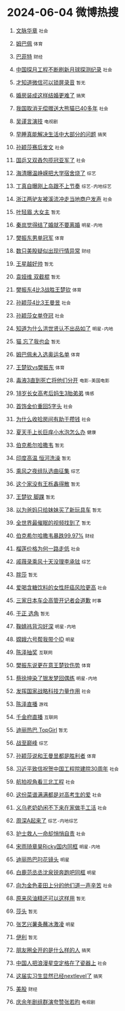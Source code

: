 # 2024-06-04 微博热搜 
1. [文脉华章](https://m.weibo.cn/search?containerid=100103type%3D1%26t%3D10%26q%3D%23%E6%96%87%E8%84%89%E5%8D%8E%E7%AB%A0%23&stream_entry_id=51&isnewpage=1&extparam=seat%3D1%26dgr%3D0%26filter_type%3Drealtimehot%26stream_entry_id%3D51%26c_type%3D51%26pos%3D0%26q%3D%2523%25E6%2596%2587%25E8%2584%2589%25E5%258D%258E%25E7%25AB%25A0%2523%26cate%3D10103%26display_time%3D1717446108%26pre_seqid%3D1717446108517911218131) `社会` 

2. [姆巴佩](https://m.weibo.cn/search?containerid=100103type%3D1%26t%3D10%26q%3D%E5%A7%86%E5%B7%B4%E4%BD%A9&stream_entry_id=31&isnewpage=1&extparam=seat%3D1%26filter_type%3Drealtimehot%26c_type%3D31%26lcate%3D5001%26cate%3D5001%26realpos%3D1%26q%3D%25E5%25A7%2586%25E5%25B7%25B4%25E4%25BD%25A9%26dgr%3D0%26pos%3D0%26stream_entry_id%3D31%26flag%3D1%26band_rank%3D1%26display_time%3D1717446108%26pre_seqid%3D1717446108517911218131) `体育` 

3. [巴菲特](https://m.weibo.cn/search?containerid=100103type%3D1%26t%3D10%26q%3D%E5%B7%B4%E8%8F%B2%E7%89%B9&stream_entry_id=31&isnewpage=1&extparam=seat%3D1%26filter_type%3Drealtimehot%26c_type%3D31%26lcate%3D5001%26cate%3D5001%26realpos%3D2%26q%3D%25E5%25B7%25B4%25E8%258F%25B2%25E7%2589%25B9%26dgr%3D0%26pos%3D1%26stream_entry_id%3D31%26flag%3D2%26band_rank%3D2%26display_time%3D1717446108%26pre_seqid%3D1717446108517911218131) `财经` 

4. [中国探月工程不断刷新月球探测纪录](https://m.weibo.cn/search?containerid=100103type%3D1%26t%3D10%26q%3D%23%E4%B8%AD%E5%9B%BD%E6%8E%A2%E6%9C%88%E5%B7%A5%E7%A8%8B%E4%B8%8D%E6%96%AD%E5%88%B7%E6%96%B0%E6%9C%88%E7%90%83%E6%8E%A2%E6%B5%8B%E7%BA%AA%E5%BD%95%23&stream_entry_id=31&isnewpage=1&extparam=seat%3D1%26filter_type%3Drealtimehot%26c_type%3D31%26lcate%3D5001%26cate%3D5001%26realpos%3D3%26q%3D%2523%25E4%25B8%25AD%25E5%259B%25BD%25E6%258E%25A2%25E6%259C%2588%25E5%25B7%25A5%25E7%25A8%258B%25E4%25B8%258D%25E6%2596%25AD%25E5%2588%25B7%25E6%2596%25B0%25E6%259C%2588%25E7%2590%2583%25E6%258E%25A2%25E6%25B5%258B%25E7%25BA%25AA%25E5%25BD%2595%2523%26dgr%3D0%26pos%3D2%26stream_entry_id%3D31%26flag%3D0%26band_rank%3D3%26display_time%3D1717446108%26pre_seqid%3D1717446108517911218131) `社会` 

5. [才知道微信可以锁屏录音](https://m.weibo.cn/search?containerid=100103type%3D1%26t%3D10%26q%3D%E6%89%8D%E7%9F%A5%E9%81%93%E5%BE%AE%E4%BF%A1%E5%8F%AF%E4%BB%A5%E9%94%81%E5%B1%8F%E5%BD%95%E9%9F%B3&stream_entry_id=31&isnewpage=1&extparam=seat%3D1%26filter_type%3Drealtimehot%26c_type%3D31%26lcate%3D5001%26cate%3D5001%26realpos%3D4%26q%3D%25E6%2589%258D%25E7%259F%25A5%25E9%2581%2593%25E5%25BE%25AE%25E4%25BF%25A1%25E5%258F%25AF%25E4%25BB%25A5%25E9%2594%2581%25E5%25B1%258F%25E5%25BD%2595%25E9%259F%25B3%26dgr%3D0%26pos%3D3%26stream_entry_id%3D31%26flag%3D2%26band_rank%3D4%26display_time%3D1717446108%26pre_seqid%3D1717446108517911218131) `暂无` 

6. [婚房装成这样结婚更难了](https://m.weibo.cn/search?containerid=100103type%3D1%26t%3D10%26q%3D%23%E5%A9%9A%E6%88%BF%E8%A3%85%E6%88%90%E8%BF%99%E6%A0%B7%E7%BB%93%E5%A9%9A%E6%9B%B4%E9%9A%BE%E4%BA%86%23&stream_entry_id=31&isnewpage=1&extparam=seat%3D1%26filter_type%3Drealtimehot%26c_type%3D31%26lcate%3D5001%26cate%3D5001%26realpos%3D5%26q%3D%2523%25E5%25A9%259A%25E6%2588%25BF%25E8%25A3%2585%25E6%2588%2590%25E8%25BF%2599%25E6%25A0%25B7%25E7%25BB%2593%25E5%25A9%259A%25E6%259B%25B4%25E9%259A%25BE%25E4%25BA%2586%2523%26dgr%3D0%26pos%3D4%26stream_entry_id%3D31%26flag%3D2%26band_rank%3D5%26display_time%3D1717446108%26pre_seqid%3D1717446108517911218131) `搞笑` 

7. [我国取消无偿赠送大熊猫已40多年](https://m.weibo.cn/search?containerid=100103type%3D1%26t%3D10%26q%3D%23%E6%88%91%E5%9B%BD%E5%8F%96%E6%B6%88%E6%97%A0%E5%81%BF%E8%B5%A0%E9%80%81%E5%A4%A7%E7%86%8A%E7%8C%AB%E5%B7%B240%E5%A4%9A%E5%B9%B4%23&stream_entry_id=31&isnewpage=1&extparam=seat%3D1%26filter_type%3Drealtimehot%26c_type%3D31%26lcate%3D5001%26cate%3D5001%26realpos%3D6%26q%3D%2523%25E6%2588%2591%25E5%259B%25BD%25E5%258F%2596%25E6%25B6%2588%25E6%2597%25A0%25E5%2581%25BF%25E8%25B5%25A0%25E9%2580%2581%25E5%25A4%25A7%25E7%2586%258A%25E7%258C%25AB%25E5%25B7%25B240%25E5%25A4%259A%25E5%25B9%25B4%2523%26dgr%3D0%26pos%3D5%26stream_entry_id%3D31%26flag%3D2%26band_rank%3D6%26display_time%3D1717446108%26pre_seqid%3D1717446108517911218131) `社会` 

8. [吴谨言演技](https://m.weibo.cn/search?containerid=100103type%3D1%26t%3D10%26q%3D%E5%90%B4%E8%B0%A8%E8%A8%80%E6%BC%94%E6%8A%80&stream_entry_id=31&isnewpage=1&extparam=seat%3D1%26filter_type%3Drealtimehot%26c_type%3D31%26lcate%3D5001%26cate%3D5001%26realpos%3D7%26q%3D%25E5%2590%25B4%25E8%25B0%25A8%25E8%25A8%2580%25E6%25BC%2594%25E6%258A%2580%26dgr%3D0%26pos%3D6%26stream_entry_id%3D31%26flag%3D0%26band_rank%3D7%26display_time%3D1717446108%26pre_seqid%3D1717446108517911218131) `电视剧` 

9. [早睡真能解决生活中大部分的问题](https://m.weibo.cn/search?containerid=100103type%3D1%26t%3D10%26q%3D%23%E6%97%A9%E7%9D%A1%E7%9C%9F%E8%83%BD%E8%A7%A3%E5%86%B3%E7%94%9F%E6%B4%BB%E4%B8%AD%E5%A4%A7%E9%83%A8%E5%88%86%E7%9A%84%E9%97%AE%E9%A2%98%23&stream_entry_id=31&isnewpage=1&extparam=seat%3D1%26filter_type%3Drealtimehot%26c_type%3D31%26lcate%3D5001%26cate%3D5001%26realpos%3D8%26q%3D%2523%25E6%2597%25A9%25E7%259D%25A1%25E7%259C%259F%25E8%2583%25BD%25E8%25A7%25A3%25E5%2586%25B3%25E7%2594%259F%25E6%25B4%25BB%25E4%25B8%25AD%25E5%25A4%25A7%25E9%2583%25A8%25E5%2588%2586%25E7%259A%2584%25E9%2597%25AE%25E9%25A2%2598%2523%26dgr%3D0%26pos%3D7%26stream_entry_id%3D31%26flag%3D2%26band_rank%3D8%26display_time%3D1717446108%26pre_seqid%3D1717446108517911218131) `搞笑` 

10. [孙颖莎赛后发文](https://m.weibo.cn/search?containerid=100103type%3D1%26t%3D10%26q%3D%23%E5%AD%99%E9%A2%96%E8%8E%8E%E8%B5%9B%E5%90%8E%E5%8F%91%E6%96%87%23&stream_entry_id=31&isnewpage=1&extparam=seat%3D1%26filter_type%3Drealtimehot%26c_type%3D31%26lcate%3D5001%26cate%3D5001%26realpos%3D9%26q%3D%2523%25E5%25AD%2599%25E9%25A2%2596%25E8%258E%258E%25E8%25B5%259B%25E5%2590%258E%25E5%258F%2591%25E6%2596%2587%2523%26dgr%3D0%26pos%3D8%26stream_entry_id%3D31%26flag%3D0%26band_rank%3D9%26display_time%3D1717446108%26pre_seqid%3D1717446108517911218131) `社会` 

11. [国乒又双叒包揽冠亚军了](https://m.weibo.cn/search?containerid=100103type%3D1%26t%3D10%26q%3D%23%E5%9B%BD%E4%B9%92%E5%8F%88%E5%8F%8C%E5%8F%92%E5%8C%85%E6%8F%BD%E5%86%A0%E4%BA%9A%E5%86%9B%E4%BA%86%23&stream_entry_id=31&isnewpage=1&extparam=seat%3D1%26filter_type%3Drealtimehot%26c_type%3D31%26lcate%3D5001%26cate%3D5001%26realpos%3D10%26q%3D%2523%25E5%259B%25BD%25E4%25B9%2592%25E5%258F%2588%25E5%258F%258C%25E5%258F%2592%25E5%258C%2585%25E6%258F%25BD%25E5%2586%25A0%25E4%25BA%259A%25E5%2586%259B%25E4%25BA%2586%2523%26dgr%3D0%26pos%3D9%26stream_entry_id%3D31%26flag%3D32768%26band_rank%3D10%26display_time%3D1717446108%26pre_seqid%3D1717446108517911218131) `社会` 

12. [海清曝温峥嵘把大学宿舍烧了](https://m.weibo.cn/search?containerid=100103type%3D1%26t%3D10%26q%3D%23%E6%B5%B7%E6%B8%85%E6%9B%9D%E6%B8%A9%E5%B3%A5%E5%B5%98%E6%8A%8A%E5%A4%A7%E5%AD%A6%E5%AE%BF%E8%88%8D%E7%83%A7%E4%BA%86%23&stream_entry_id=31&isnewpage=1&extparam=seat%3D1%26filter_type%3Drealtimehot%26c_type%3D31%26lcate%3D5001%26cate%3D5001%26realpos%3D11%26q%3D%2523%25E6%25B5%25B7%25E6%25B8%2585%25E6%259B%259D%25E6%25B8%25A9%25E5%25B3%25A5%25E5%25B5%2598%25E6%258A%258A%25E5%25A4%25A7%25E5%25AD%25A6%25E5%25AE%25BF%25E8%2588%258D%25E7%2583%25A7%25E4%25BA%2586%2523%26dgr%3D0%26pos%3D10%26stream_entry_id%3D31%26flag%3D2%26band_rank%3D11%26display_time%3D1717446108%26pre_seqid%3D1717446108517911218131) `综艺` 

13. [丁真自曝刚上岛跟不上节奏](https://m.weibo.cn/search?containerid=100103type%3D1%26t%3D10%26q%3D%23%E4%B8%81%E7%9C%9F%E8%87%AA%E6%9B%9D%E5%88%9A%E4%B8%8A%E5%B2%9B%E8%B7%9F%E4%B8%8D%E4%B8%8A%E8%8A%82%E5%A5%8F%23&stream_entry_id=31&isnewpage=1&extparam=seat%3D1%26filter_type%3Drealtimehot%26c_type%3D31%26lcate%3D5001%26cate%3D5001%26realpos%3D12%26q%3D%2523%25E4%25B8%2581%25E7%259C%259F%25E8%2587%25AA%25E6%259B%259D%25E5%2588%259A%25E4%25B8%258A%25E5%25B2%259B%25E8%25B7%259F%25E4%25B8%258D%25E4%25B8%258A%25E8%258A%2582%25E5%25A5%258F%2523%26dgr%3D0%26pos%3D11%26stream_entry_id%3D31%26flag%3D2%26band_rank%3D12%26display_time%3D1717446108%26pre_seqid%3D1717446108517911218131) `综艺-内地综艺` 

14. [浙江两驴友被溪流冲走当地商户发声](https://m.weibo.cn/search?containerid=100103type%3D1%26t%3D10%26q%3D%23%E6%B5%99%E6%B1%9F%E4%B8%A4%E9%A9%B4%E5%8F%8B%E8%A2%AB%E6%BA%AA%E6%B5%81%E5%86%B2%E8%B5%B0%E5%BD%93%E5%9C%B0%E5%95%86%E6%88%B7%E5%8F%91%E5%A3%B0%23&stream_entry_id=31&isnewpage=1&extparam=seat%3D1%26filter_type%3Drealtimehot%26c_type%3D31%26lcate%3D5001%26cate%3D5001%26realpos%3D13%26q%3D%2523%25E6%25B5%2599%25E6%25B1%259F%25E4%25B8%25A4%25E9%25A9%25B4%25E5%258F%258B%25E8%25A2%25AB%25E6%25BA%25AA%25E6%25B5%2581%25E5%2586%25B2%25E8%25B5%25B0%25E5%25BD%2593%25E5%259C%25B0%25E5%2595%2586%25E6%2588%25B7%25E5%258F%2591%25E5%25A3%25B0%2523%26dgr%3D0%26pos%3D12%26stream_entry_id%3D31%26flag%3D0%26band_rank%3D13%26display_time%3D1717446108%26pre_seqid%3D1717446108517911218131) `社会` 

15. [叶轻眉 大女主](https://m.weibo.cn/search?containerid=100103type%3D1%26t%3D10%26q%3D%E5%8F%B6%E8%BD%BB%E7%9C%89+%E5%A4%A7%E5%A5%B3%E4%B8%BB&stream_entry_id=31&isnewpage=1&extparam=seat%3D1%26filter_type%3Drealtimehot%26c_type%3D31%26lcate%3D5001%26cate%3D5001%26realpos%3D14%26q%3D%25E5%258F%25B6%25E8%25BD%25BB%25E7%259C%2589%2520%25E5%25A4%25A7%25E5%25A5%25B3%25E4%25B8%25BB%26dgr%3D0%26pos%3D13%26stream_entry_id%3D31%26flag%3D2%26band_rank%3D14%26display_time%3D1717446108%26pre_seqid%3D1717446108517911218131) `暂无` 

16. [秦岚觉得结了婚就不要离婚](https://m.weibo.cn/search?containerid=100103type%3D1%26t%3D10%26q%3D%23%E7%A7%A6%E5%B2%9A%E8%A7%89%E5%BE%97%E7%BB%93%E4%BA%86%E5%A9%9A%E5%B0%B1%E4%B8%8D%E8%A6%81%E7%A6%BB%E5%A9%9A%23&stream_entry_id=31&isnewpage=1&extparam=seat%3D1%26filter_type%3Drealtimehot%26c_type%3D31%26lcate%3D5001%26cate%3D5001%26realpos%3D15%26q%3D%2523%25E7%25A7%25A6%25E5%25B2%259A%25E8%25A7%2589%25E5%25BE%2597%25E7%25BB%2593%25E4%25BA%2586%25E5%25A9%259A%25E5%25B0%25B1%25E4%25B8%258D%25E8%25A6%2581%25E7%25A6%25BB%25E5%25A9%259A%2523%26dgr%3D0%26pos%3D14%26stream_entry_id%3D31%26flag%3D2%26band_rank%3D15%26display_time%3D1717446108%26pre_seqid%3D1717446108517911218131) `明星-内地` 

17. [樊振东男单冠军](https://m.weibo.cn/search?containerid=100103type%3D1%26t%3D10%26q%3D%23%E6%A8%8A%E6%8C%AF%E4%B8%9C%E7%94%B7%E5%8D%95%E5%86%A0%E5%86%9B%23&stream_entry_id=31&isnewpage=1&extparam=seat%3D1%26filter_type%3Drealtimehot%26c_type%3D31%26lcate%3D5001%26cate%3D5001%26realpos%3D16%26q%3D%2523%25E6%25A8%258A%25E6%258C%25AF%25E4%25B8%259C%25E7%2594%25B7%25E5%258D%2595%25E5%2586%25A0%25E5%2586%259B%2523%26dgr%3D0%26pos%3D15%26stream_entry_id%3D31%26flag%3D0%26band_rank%3D16%26display_time%3D1717446108%26pre_seqid%3D1717446108517911218131) `体育` 

18. [数只美股疑似出现行情异常](https://m.weibo.cn/search?containerid=100103type%3D1%26t%3D10%26q%3D%23%E6%95%B0%E5%8F%AA%E7%BE%8E%E8%82%A1%E7%96%91%E4%BC%BC%E5%87%BA%E7%8E%B0%E8%A1%8C%E6%83%85%E5%BC%82%E5%B8%B8%23&stream_entry_id=31&isnewpage=1&extparam=seat%3D1%26filter_type%3Drealtimehot%26c_type%3D31%26lcate%3D5001%26cate%3D5001%26realpos%3D17%26q%3D%2523%25E6%2595%25B0%25E5%258F%25AA%25E7%25BE%258E%25E8%2582%25A1%25E7%2596%2591%25E4%25BC%25BC%25E5%2587%25BA%25E7%258E%25B0%25E8%25A1%258C%25E6%2583%2585%25E5%25BC%2582%25E5%25B8%25B8%2523%26dgr%3D0%26pos%3D16%26stream_entry_id%3D31%26flag%3D0%26band_rank%3D17%26display_time%3D1717446108%26pre_seqid%3D1717446108517911218131) `财经` 

19. [王星越好帅](https://m.weibo.cn/search?containerid=100103type%3D1%26t%3D10%26q%3D%E7%8E%8B%E6%98%9F%E8%B6%8A%E5%A5%BD%E5%B8%85&stream_entry_id=31&isnewpage=1&extparam=seat%3D1%26filter_type%3Drealtimehot%26c_type%3D31%26lcate%3D5001%26cate%3D5001%26realpos%3D18%26q%3D%25E7%258E%258B%25E6%2598%259F%25E8%25B6%258A%25E5%25A5%25BD%25E5%25B8%2585%26dgr%3D0%26pos%3D17%26stream_entry_id%3D31%26flag%3D0%26band_rank%3D18%26display_time%3D1717446108%26pre_seqid%3D1717446108517911218131) `暂无` 

20. [袁娅维 双截棍](https://m.weibo.cn/search?containerid=100103type%3D1%26t%3D10%26q%3D%E8%A2%81%E5%A8%85%E7%BB%B4+%E5%8F%8C%E6%88%AA%E6%A3%8D&stream_entry_id=31&isnewpage=1&extparam=seat%3D1%26filter_type%3Drealtimehot%26c_type%3D31%26lcate%3D5001%26cate%3D5001%26realpos%3D19%26q%3D%25E8%25A2%2581%25E5%25A8%2585%25E7%25BB%25B4%2520%25E5%258F%258C%25E6%2588%25AA%25E6%25A3%258D%26dgr%3D0%26pos%3D18%26stream_entry_id%3D31%26flag%3D0%26band_rank%3D19%26display_time%3D1717446108%26pre_seqid%3D1717446108517911218131) `暂无` 

21. [樊振东4比3战胜王楚钦](https://m.weibo.cn/search?containerid=100103type%3D1%26t%3D10%26q%3D%23%E6%A8%8A%E6%8C%AF%E4%B8%9C4%E6%AF%943%E6%88%98%E8%83%9C%E7%8E%8B%E6%A5%9A%E9%92%A6%23&stream_entry_id=31&isnewpage=1&extparam=seat%3D1%26filter_type%3Drealtimehot%26c_type%3D31%26lcate%3D5001%26cate%3D5001%26realpos%3D20%26q%3D%2523%25E6%25A8%258A%25E6%258C%25AF%25E4%25B8%259C4%25E6%25AF%25943%25E6%2588%2598%25E8%2583%259C%25E7%258E%258B%25E6%25A5%259A%25E9%2592%25A6%2523%26dgr%3D0%26pos%3D19%26stream_entry_id%3D31%26flag%3D0%26band_rank%3D20%26display_time%3D1717446108%26pre_seqid%3D1717446108517911218131) `体育` 

22. [孙颖莎4比3王曼昱](https://m.weibo.cn/search?containerid=100103type%3D1%26t%3D10%26q%3D%23%E5%AD%99%E9%A2%96%E8%8E%8E4%E6%AF%943%E7%8E%8B%E6%9B%BC%E6%98%B1%23&stream_entry_id=31&isnewpage=1&extparam=seat%3D1%26filter_type%3Drealtimehot%26c_type%3D31%26lcate%3D5001%26cate%3D5001%26realpos%3D21%26q%3D%2523%25E5%25AD%2599%25E9%25A2%2596%25E8%258E%258E4%25E6%25AF%25943%25E7%258E%258B%25E6%259B%25BC%25E6%2598%25B1%2523%26dgr%3D0%26pos%3D20%26stream_entry_id%3D31%26flag%3D0%26band_rank%3D21%26display_time%3D1717446108%26pre_seqid%3D1717446108517911218131) `社会` 

23. [孙颖莎女单夺冠](https://m.weibo.cn/search?containerid=100103type%3D1%26t%3D10%26q%3D%23%E5%AD%99%E9%A2%96%E8%8E%8E%E5%A5%B3%E5%8D%95%E5%A4%BA%E5%86%A0%23&stream_entry_id=31&isnewpage=1&extparam=seat%3D1%26filter_type%3Drealtimehot%26c_type%3D31%26lcate%3D5001%26cate%3D5001%26realpos%3D22%26q%3D%2523%25E5%25AD%2599%25E9%25A2%2596%25E8%258E%258E%25E5%25A5%25B3%25E5%258D%2595%25E5%25A4%25BA%25E5%2586%25A0%2523%26dgr%3D0%26pos%3D21%26stream_entry_id%3D31%26flag%3D0%26band_rank%3D22%26display_time%3D1717446108%26pre_seqid%3D1717446108517911218131) `社会` 

24. [知道为什么洪世贤认不出品如了](https://m.weibo.cn/search?containerid=100103type%3D1%26t%3D10%26q%3D%23%E7%9F%A5%E9%81%93%E4%B8%BA%E4%BB%80%E4%B9%88%E6%B4%AA%E4%B8%96%E8%B4%A4%E8%AE%A4%E4%B8%8D%E5%87%BA%E5%93%81%E5%A6%82%E4%BA%86%23&stream_entry_id=31&isnewpage=1&extparam=seat%3D1%26filter_type%3Drealtimehot%26c_type%3D31%26lcate%3D5001%26cate%3D5001%26realpos%3D23%26q%3D%2523%25E7%259F%25A5%25E9%2581%2593%25E4%25B8%25BA%25E4%25BB%2580%25E4%25B9%2588%25E6%25B4%25AA%25E4%25B8%2596%25E8%25B4%25A4%25E8%25AE%25A4%25E4%25B8%258D%25E5%2587%25BA%25E5%2593%2581%25E5%25A6%2582%25E4%25BA%2586%2523%26dgr%3D0%26pos%3D22%26stream_entry_id%3D31%26flag%3D0%26band_rank%3D23%26display_time%3D1717446108%26pre_seqid%3D1717446108517911218131) `明星-内地` 

25. [猫 忘了我也会](https://m.weibo.cn/search?containerid=100103type%3D1%26t%3D10%26q%3D%E7%8C%AB+%E5%BF%98%E4%BA%86%E6%88%91%E4%B9%9F%E4%BC%9A&stream_entry_id=31&isnewpage=1&extparam=seat%3D1%26filter_type%3Drealtimehot%26c_type%3D31%26lcate%3D5001%26cate%3D5001%26realpos%3D24%26q%3D%25E7%258C%25AB%2520%25E5%25BF%2598%25E4%25BA%2586%25E6%2588%2591%25E4%25B9%259F%25E4%25BC%259A%26dgr%3D0%26pos%3D23%26stream_entry_id%3D31%26flag%3D0%26band_rank%3D24%26display_time%3D1717446108%26pre_seqid%3D1717446108517911218131) `暂无` 

26. [姆巴佩未入选奥运名单](https://m.weibo.cn/search?containerid=100103type%3D1%26t%3D10%26q%3D%23%E5%A7%86%E5%B7%B4%E4%BD%A9%E6%9C%AA%E5%85%A5%E9%80%89%E5%A5%A5%E8%BF%90%E5%90%8D%E5%8D%95%23&stream_entry_id=31&isnewpage=1&extparam=seat%3D1%26filter_type%3Drealtimehot%26c_type%3D31%26lcate%3D5001%26cate%3D5001%26realpos%3D25%26q%3D%2523%25E5%25A7%2586%25E5%25B7%25B4%25E4%25BD%25A9%25E6%259C%25AA%25E5%2585%25A5%25E9%2580%2589%25E5%25A5%25A5%25E8%25BF%2590%25E5%2590%258D%25E5%258D%2595%2523%26dgr%3D0%26pos%3D24%26stream_entry_id%3D31%26flag%3D0%26band_rank%3D25%26display_time%3D1717446108%26pre_seqid%3D1717446108517911218131) `体育` 

27. [王楚钦vs樊振东](https://m.weibo.cn/search?containerid=100103type%3D1%26t%3D10%26q%3D%23%E7%8E%8B%E6%A5%9A%E9%92%A6vs%E6%A8%8A%E6%8C%AF%E4%B8%9C%23&stream_entry_id=31&isnewpage=1&extparam=seat%3D1%26filter_type%3Drealtimehot%26c_type%3D31%26lcate%3D5001%26cate%3D5001%26realpos%3D26%26q%3D%2523%25E7%258E%258B%25E6%25A5%259A%25E9%2592%25A6vs%25E6%25A8%258A%25E6%258C%25AF%25E4%25B8%259C%2523%26dgr%3D0%26pos%3D25%26stream_entry_id%3D31%26flag%3D0%26band_rank%3D26%26display_time%3D1717446108%26pre_seqid%3D1717446108517911218131) `体育` 

28. [毒液3直到死亡将他们分开](https://m.weibo.cn/search?containerid=100103type%3D1%26t%3D10%26q%3D%23%E6%AF%92%E6%B6%B23%E7%9B%B4%E5%88%B0%E6%AD%BB%E4%BA%A1%E5%B0%86%E4%BB%96%E4%BB%AC%E5%88%86%E5%BC%80%23&stream_entry_id=31&isnewpage=1&extparam=seat%3D1%26filter_type%3Drealtimehot%26c_type%3D31%26lcate%3D5001%26cate%3D5001%26realpos%3D27%26q%3D%2523%25E6%25AF%2592%25E6%25B6%25B23%25E7%259B%25B4%25E5%2588%25B0%25E6%25AD%25BB%25E4%25BA%25A1%25E5%25B0%2586%25E4%25BB%2596%25E4%25BB%25AC%25E5%2588%2586%25E5%25BC%2580%2523%26dgr%3D0%26pos%3D26%26stream_entry_id%3D31%26flag%3D0%26band_rank%3D27%26display_time%3D1717446108%26pre_seqid%3D1717446108517911218131) `电影-美国电影` 

29. [18岁长女高考后妈生3胎弟弟](https://m.weibo.cn/search?containerid=100103type%3D1%26t%3D10%26q%3D%2318%E5%B2%81%E9%95%BF%E5%A5%B3%E9%AB%98%E8%80%83%E5%90%8E%E5%A6%88%E7%94%9F3%E8%83%8E%E5%BC%9F%E5%BC%9F%23&stream_entry_id=31&isnewpage=1&extparam=seat%3D1%26filter_type%3Drealtimehot%26c_type%3D31%26lcate%3D5001%26cate%3D5001%26realpos%3D28%26q%3D%252318%25E5%25B2%2581%25E9%2595%25BF%25E5%25A5%25B3%25E9%25AB%2598%25E8%2580%2583%25E5%2590%258E%25E5%25A6%2588%25E7%2594%259F3%25E8%2583%258E%25E5%25BC%259F%25E5%25BC%259F%2523%26dgr%3D0%26pos%3D27%26stream_entry_id%3D31%26flag%3D0%26band_rank%3D28%26display_time%3D1717446108%26pre_seqid%3D1717446108517911218131) `情感` 

30. [首饰金价重回5字头](https://m.weibo.cn/search?containerid=100103type%3D1%26t%3D10%26q%3D%23%E9%A6%96%E9%A5%B0%E9%87%91%E4%BB%B7%E9%87%8D%E5%9B%9E5%E5%AD%97%E5%A4%B4%23&stream_entry_id=31&isnewpage=1&extparam=seat%3D1%26filter_type%3Drealtimehot%26c_type%3D31%26lcate%3D5001%26cate%3D5001%26realpos%3D29%26q%3D%2523%25E9%25A6%2596%25E9%25A5%25B0%25E9%2587%2591%25E4%25BB%25B7%25E9%2587%258D%25E5%259B%259E5%25E5%25AD%2597%25E5%25A4%25B4%2523%26dgr%3D0%26pos%3D28%26stream_entry_id%3D31%26flag%3D0%26band_rank%3D29%26display_time%3D1717446108%26pre_seqid%3D1717446108517911218131) `社会` 

31. [为什么收拾房间有助于攒钱](https://m.weibo.cn/search?containerid=100103type%3D1%26t%3D10%26q%3D%23%E4%B8%BA%E4%BB%80%E4%B9%88%E6%94%B6%E6%8B%BE%E6%88%BF%E9%97%B4%E6%9C%89%E5%8A%A9%E4%BA%8E%E6%94%92%E9%92%B1%23&stream_entry_id=31&isnewpage=1&extparam=seat%3D1%26filter_type%3Drealtimehot%26c_type%3D31%26lcate%3D5001%26cate%3D5001%26realpos%3D30%26q%3D%2523%25E4%25B8%25BA%25E4%25BB%2580%25E4%25B9%2588%25E6%2594%25B6%25E6%258B%25BE%25E6%2588%25BF%25E9%2597%25B4%25E6%259C%2589%25E5%258A%25A9%25E4%25BA%258E%25E6%2594%2592%25E9%2592%25B1%2523%26dgr%3D0%26pos%3D29%26stream_entry_id%3D31%26flag%3D0%26band_rank%3D30%26display_time%3D1717446108%26pre_seqid%3D1717446108517911218131) `社会` 

32. [夏天手上长巨痒小水泡怎么办](https://m.weibo.cn/search?containerid=100103type%3D1%26t%3D10%26q%3D%23%E5%A4%8F%E5%A4%A9%E6%89%8B%E4%B8%8A%E9%95%BF%E5%B7%A8%E7%97%92%E5%B0%8F%E6%B0%B4%E6%B3%A1%E6%80%8E%E4%B9%88%E5%8A%9E%23&stream_entry_id=31&isnewpage=1&extparam=seat%3D1%26filter_type%3Drealtimehot%26c_type%3D31%26lcate%3D5001%26cate%3D5001%26realpos%3D31%26q%3D%2523%25E5%25A4%258F%25E5%25A4%25A9%25E6%2589%258B%25E4%25B8%258A%25E9%2595%25BF%25E5%25B7%25A8%25E7%2597%2592%25E5%25B0%258F%25E6%25B0%25B4%25E6%25B3%25A1%25E6%2580%258E%25E4%25B9%2588%25E5%258A%259E%2523%26dgr%3D0%26pos%3D30%26stream_entry_id%3D31%26flag%3D0%26band_rank%3D31%26display_time%3D1717446108%26pre_seqid%3D1717446108517911218131) `健康` 

33. [伯克希尔哈撒韦](https://m.weibo.cn/search?containerid=100103type%3D1%26t%3D10%26q%3D%E4%BC%AF%E5%85%8B%E5%B8%8C%E5%B0%94%E5%93%88%E6%92%92%E9%9F%A6&stream_entry_id=31&isnewpage=1&extparam=seat%3D1%26filter_type%3Drealtimehot%26c_type%3D31%26lcate%3D5001%26cate%3D5001%26realpos%3D32%26q%3D%25E4%25BC%25AF%25E5%2585%258B%25E5%25B8%258C%25E5%25B0%2594%25E5%2593%2588%25E6%2592%2592%25E9%259F%25A6%26dgr%3D0%26pos%3D31%26stream_entry_id%3D31%26flag%3D0%26band_rank%3D32%26display_time%3D1717446108%26pre_seqid%3D1717446108517911218131) `暂无` 

34. [印度高温 恒河洗澡](https://m.weibo.cn/search?containerid=100103type%3D1%26t%3D10%26q%3D%E5%8D%B0%E5%BA%A6%E9%AB%98%E6%B8%A9+%E6%81%92%E6%B2%B3%E6%B4%97%E6%BE%A1&stream_entry_id=31&isnewpage=1&extparam=seat%3D1%26filter_type%3Drealtimehot%26c_type%3D31%26lcate%3D5001%26cate%3D5001%26realpos%3D33%26q%3D%25E5%258D%25B0%25E5%25BA%25A6%25E9%25AB%2598%25E6%25B8%25A9%2520%25E6%2581%2592%25E6%25B2%25B3%25E6%25B4%2597%25E6%25BE%25A1%26dgr%3D0%26pos%3D32%26stream_entry_id%3D31%26flag%3D0%26band_rank%3D33%26display_time%3D1717446108%26pre_seqid%3D1717446108517911218131) `暂无` 

35. [乘风之夜组队选曲征集](https://m.weibo.cn/search?containerid=100103type%3D1%26t%3D10%26q%3D%E4%B9%98%E9%A3%8E%E4%B9%8B%E5%A4%9C%E7%BB%84%E9%98%9F%E9%80%89%E6%9B%B2%E5%BE%81%E9%9B%86&stream_entry_id=31&isnewpage=1&extparam=seat%3D1%26filter_type%3Drealtimehot%26c_type%3D31%26lcate%3D5001%26cate%3D5001%26realpos%3D34%26q%3D%25E4%25B9%2598%25E9%25A3%258E%25E4%25B9%258B%25E5%25A4%259C%25E7%25BB%2584%25E9%2598%259F%25E9%2580%2589%25E6%259B%25B2%25E5%25BE%2581%25E9%259B%2586%26dgr%3D0%26pos%3D33%26stream_entry_id%3D31%26flag%3D0%26band_rank%3D34%26display_time%3D1717446108%26pre_seqid%3D1717446108517911218131) `综艺` 

36. [这个家没有王栎鑫得散](https://m.weibo.cn/search?containerid=100103type%3D1%26t%3D10%26q%3D%E8%BF%99%E4%B8%AA%E5%AE%B6%E6%B2%A1%E6%9C%89%E7%8E%8B%E6%A0%8E%E9%91%AB%E5%BE%97%E6%95%A3&stream_entry_id=31&isnewpage=1&extparam=seat%3D1%26filter_type%3Drealtimehot%26c_type%3D31%26lcate%3D5001%26cate%3D5001%26realpos%3D35%26q%3D%25E8%25BF%2599%25E4%25B8%25AA%25E5%25AE%25B6%25E6%25B2%25A1%25E6%259C%2589%25E7%258E%258B%25E6%25A0%258E%25E9%2591%25AB%25E5%25BE%2597%25E6%2595%25A3%26dgr%3D0%26pos%3D34%26stream_entry_id%3D31%26flag%3D0%26band_rank%3D35%26display_time%3D1717446108%26pre_seqid%3D1717446108517911218131) `暂无` 

37. [王楚钦 脚踝](https://m.weibo.cn/search?containerid=100103type%3D1%26t%3D10%26q%3D%E7%8E%8B%E6%A5%9A%E9%92%A6+%E8%84%9A%E8%B8%9D&stream_entry_id=31&isnewpage=1&extparam=seat%3D1%26filter_type%3Drealtimehot%26c_type%3D31%26lcate%3D5001%26cate%3D5001%26realpos%3D36%26q%3D%25E7%258E%258B%25E6%25A5%259A%25E9%2592%25A6%2520%25E8%2584%259A%25E8%25B8%259D%26dgr%3D0%26pos%3D35%26stream_entry_id%3D31%26flag%3D0%26band_rank%3D36%26display_time%3D1717446108%26pre_seqid%3D1717446108517911218131) `暂无` 

38. [以为爸妈只给妹妹买了新玩具车](https://m.weibo.cn/search?containerid=100103type%3D1%26t%3D10%26q%3D%E4%BB%A5%E4%B8%BA%E7%88%B8%E5%A6%88%E5%8F%AA%E7%BB%99%E5%A6%B9%E5%A6%B9%E4%B9%B0%E4%BA%86%E6%96%B0%E7%8E%A9%E5%85%B7%E8%BD%A6&stream_entry_id=31&isnewpage=1&extparam=seat%3D1%26filter_type%3Drealtimehot%26c_type%3D31%26lcate%3D5001%26cate%3D5001%26realpos%3D37%26q%3D%25E4%25BB%25A5%25E4%25B8%25BA%25E7%2588%25B8%25E5%25A6%2588%25E5%258F%25AA%25E7%25BB%2599%25E5%25A6%25B9%25E5%25A6%25B9%25E4%25B9%25B0%25E4%25BA%2586%25E6%2596%25B0%25E7%258E%25A9%25E5%2585%25B7%25E8%25BD%25A6%26dgr%3D0%26pos%3D36%26stream_entry_id%3D31%26flag%3D0%26band_rank%3D37%26display_time%3D1717446108%26pre_seqid%3D1717446108517911218131) `暂无` 

39. [全世界最催眠的视频找到了](https://m.weibo.cn/search?containerid=100103type%3D1%26t%3D10%26q%3D%E5%85%A8%E4%B8%96%E7%95%8C%E6%9C%80%E5%82%AC%E7%9C%A0%E7%9A%84%E8%A7%86%E9%A2%91%E6%89%BE%E5%88%B0%E4%BA%86&stream_entry_id=31&isnewpage=1&extparam=seat%3D1%26filter_type%3Drealtimehot%26c_type%3D31%26lcate%3D5001%26cate%3D5001%26realpos%3D38%26q%3D%25E5%2585%25A8%25E4%25B8%2596%25E7%2595%258C%25E6%259C%2580%25E5%2582%25AC%25E7%259C%25A0%25E7%259A%2584%25E8%25A7%2586%25E9%25A2%2591%25E6%2589%25BE%25E5%2588%25B0%25E4%25BA%2586%26dgr%3D0%26pos%3D37%26stream_entry_id%3D31%26flag%3D1%26band_rank%3D38%26display_time%3D1717446108%26pre_seqid%3D1717446108517911218131) `暂无` 

40. [伯克希尔哈撒韦暴跌99.97%](https://m.weibo.cn/search?containerid=100103type%3D1%26t%3D10%26q%3D%23%E4%BC%AF%E5%85%8B%E5%B8%8C%E5%B0%94%E5%93%88%E6%92%92%E9%9F%A6%E6%9A%B4%E8%B7%8C99.97%25%23&stream_entry_id=31&isnewpage=1&extparam=seat%3D1%26filter_type%3Drealtimehot%26c_type%3D31%26lcate%3D5001%26cate%3D5001%26realpos%3D39%26q%3D%2523%25E4%25BC%25AF%25E5%2585%258B%25E5%25B8%258C%25E5%25B0%2594%25E5%2593%2588%25E6%2592%2592%25E9%259F%25A6%25E6%259A%25B4%25E8%25B7%258C99.97%2525%2523%26dgr%3D0%26pos%3D38%26stream_entry_id%3D31%26flag%3D1%26band_rank%3D39%26display_time%3D1717446108%26pre_seqid%3D1717446108517911218131) `财经` 

41. [榴莲价格为何一路走低](https://m.weibo.cn/search?containerid=100103type%3D1%26t%3D10%26q%3D%23%E6%A6%B4%E8%8E%B2%E4%BB%B7%E6%A0%BC%E4%B8%BA%E4%BD%95%E4%B8%80%E8%B7%AF%E8%B5%B0%E4%BD%8E%23&stream_entry_id=31&isnewpage=1&extparam=seat%3D1%26filter_type%3Drealtimehot%26c_type%3D31%26lcate%3D5001%26cate%3D5001%26realpos%3D40%26q%3D%2523%25E6%25A6%25B4%25E8%258E%25B2%25E4%25BB%25B7%25E6%25A0%25BC%25E4%25B8%25BA%25E4%25BD%2595%25E4%25B8%2580%25E8%25B7%25AF%25E8%25B5%25B0%25E4%25BD%258E%2523%26dgr%3D0%26pos%3D39%26stream_entry_id%3D31%26flag%3D1%26band_rank%3D40%26display_time%3D1717446108%26pre_seqid%3D1717446108517911218131) `社会` 

42. [戚薇录乘风十天没理李承铉](https://m.weibo.cn/search?containerid=100103type%3D1%26t%3D10%26q%3D%23%E6%88%9A%E8%96%87%E5%BD%95%E4%B9%98%E9%A3%8E%E5%8D%81%E5%A4%A9%E6%B2%A1%E7%90%86%E6%9D%8E%E6%89%BF%E9%93%89%23&stream_entry_id=31&isnewpage=1&extparam=seat%3D1%26filter_type%3Drealtimehot%26c_type%3D31%26lcate%3D5001%26cate%3D5001%26realpos%3D41%26q%3D%2523%25E6%2588%259A%25E8%2596%2587%25E5%25BD%2595%25E4%25B9%2598%25E9%25A3%258E%25E5%258D%2581%25E5%25A4%25A9%25E6%25B2%25A1%25E7%2590%2586%25E6%259D%258E%25E6%2589%25BF%25E9%2593%2589%2523%26dgr%3D0%26pos%3D40%26stream_entry_id%3D31%26flag%3D0%26band_rank%3D41%26display_time%3D1717446108%26pre_seqid%3D1717446108517911218131) `综艺` 

43. [胖莎](https://m.weibo.cn/search?containerid=100103type%3D1%26t%3D10%26q%3D%E8%83%96%E8%8E%8E&stream_entry_id=31&isnewpage=1&extparam=seat%3D1%26filter_type%3Drealtimehot%26c_type%3D31%26lcate%3D5001%26cate%3D5001%26realpos%3D42%26q%3D%25E8%2583%2596%25E8%258E%258E%26dgr%3D0%26pos%3D41%26stream_entry_id%3D31%26flag%3D0%26band_rank%3D42%26display_time%3D1717446108%26pre_seqid%3D1717446108517911218131) `暂无` 

44. [爱喝含糖饮料的女性肝癌风险更高](https://m.weibo.cn/search?containerid=100103type%3D1%26t%3D10%26q%3D%23%E7%88%B1%E5%96%9D%E5%90%AB%E7%B3%96%E9%A5%AE%E6%96%99%E7%9A%84%E5%A5%B3%E6%80%A7%E8%82%9D%E7%99%8C%E9%A3%8E%E9%99%A9%E6%9B%B4%E9%AB%98%23&stream_entry_id=31&isnewpage=1&extparam=seat%3D1%26filter_type%3Drealtimehot%26c_type%3D31%26lcate%3D5001%26cate%3D5001%26realpos%3D43%26q%3D%2523%25E7%2588%25B1%25E5%2596%259D%25E5%2590%25AB%25E7%25B3%2596%25E9%25A5%25AE%25E6%2596%2599%25E7%259A%2584%25E5%25A5%25B3%25E6%2580%25A7%25E8%2582%259D%25E7%2599%258C%25E9%25A3%258E%25E9%2599%25A9%25E6%259B%25B4%25E9%25AB%2598%2523%26dgr%3D0%26pos%3D42%26stream_entry_id%3D31%26flag%3D1%26band_rank%3D43%26display_time%3D1717446108%26pre_seqid%3D1717446108517911218131) `社会` 

45. [三家日本车企高管开记者会道歉](https://m.weibo.cn/search?containerid=100103type%3D1%26t%3D10%26q%3D%23%E4%B8%89%E5%AE%B6%E6%97%A5%E6%9C%AC%E8%BD%A6%E4%BC%81%E9%AB%98%E7%AE%A1%E5%BC%80%E8%AE%B0%E8%80%85%E4%BC%9A%E9%81%93%E6%AD%89%23&stream_entry_id=31&isnewpage=1&extparam=seat%3D1%26filter_type%3Drealtimehot%26c_type%3D31%26lcate%3D5001%26cate%3D5001%26realpos%3D44%26q%3D%2523%25E4%25B8%2589%25E5%25AE%25B6%25E6%2597%25A5%25E6%259C%25AC%25E8%25BD%25A6%25E4%25BC%2581%25E9%25AB%2598%25E7%25AE%25A1%25E5%25BC%2580%25E8%25AE%25B0%25E8%2580%2585%25E4%25BC%259A%25E9%2581%2593%25E6%25AD%2589%2523%26dgr%3D0%26pos%3D43%26stream_entry_id%3D31%26flag%3D0%26band_rank%3D44%26display_time%3D1717446108%26pre_seqid%3D1717446108517911218131) `时事` 

46. [于正 选角](https://m.weibo.cn/search?containerid=100103type%3D1%26t%3D10%26q%3D%E4%BA%8E%E6%AD%A3+%E9%80%89%E8%A7%92&stream_entry_id=31&isnewpage=1&extparam=seat%3D1%26filter_type%3Drealtimehot%26c_type%3D31%26lcate%3D5001%26cate%3D5001%26realpos%3D45%26q%3D%25E4%25BA%258E%25E6%25AD%25A3%2520%25E9%2580%2589%25E8%25A7%2592%26dgr%3D0%26pos%3D44%26stream_entry_id%3D31%26flag%3D0%26band_rank%3D45%26display_time%3D1717446108%26pre_seqid%3D1717446108517911218131) `暂无` 

47. [鞠婧祎背沟好深](https://m.weibo.cn/search?containerid=100103type%3D1%26t%3D10%26q%3D%23%E9%9E%A0%E5%A9%A7%E7%A5%8E%E8%83%8C%E6%B2%9F%E5%A5%BD%E6%B7%B1%23&stream_entry_id=31&isnewpage=1&extparam=seat%3D1%26filter_type%3Drealtimehot%26c_type%3D31%26lcate%3D5001%26cate%3D5001%26realpos%3D46%26q%3D%2523%25E9%259E%25A0%25E5%25A9%25A7%25E7%25A5%258E%25E8%2583%258C%25E6%25B2%259F%25E5%25A5%25BD%25E6%25B7%25B1%2523%26dgr%3D0%26pos%3D45%26stream_entry_id%3D31%26flag%3D0%26band_rank%3D46%26display_time%3D1717446108%26pre_seqid%3D1717446108517911218131) `明星-内地` 

48. [嫦娥六号帮我带个ID](https://m.weibo.cn/search?containerid=100103type%3D1%26t%3D10%26q%3D%23%E5%AB%A6%E5%A8%A5%E5%85%AD%E5%8F%B7%E5%B8%AE%E6%88%91%E5%B8%A6%E4%B8%AAID%23&stream_entry_id=31&isnewpage=1&extparam=seat%3D1%26filter_type%3Drealtimehot%26c_type%3D31%26lcate%3D5001%26cate%3D5001%26realpos%3D47%26q%3D%2523%25E5%25AB%25A6%25E5%25A8%25A5%25E5%2585%25AD%25E5%258F%25B7%25E5%25B8%25AE%25E6%2588%2591%25E5%25B8%25A6%25E4%25B8%25AAID%2523%26dgr%3D0%26pos%3D46%26stream_entry_id%3D31%26flag%3D1%26band_rank%3D47%26display_time%3D1717446108%26pre_seqid%3D1717446108517911218131) `明星` 

49. [陈泽抽奖](https://m.weibo.cn/search?containerid=100103type%3D1%26t%3D10%26q%3D%E9%99%88%E6%B3%BD%E6%8A%BD%E5%A5%96&stream_entry_id=31&isnewpage=1&extparam=seat%3D1%26filter_type%3Drealtimehot%26c_type%3D31%26lcate%3D5001%26cate%3D5001%26realpos%3D48%26q%3D%25E9%2599%2588%25E6%25B3%25BD%25E6%258A%25BD%25E5%25A5%2596%26dgr%3D0%26pos%3D47%26stream_entry_id%3D31%26flag%3D0%26band_rank%3D48%26display_time%3D1717446108%26pre_seqid%3D1717446108517911218131) `互联网` 

50. [樊振东说更在意王楚钦伤势](https://m.weibo.cn/search?containerid=100103type%3D1%26t%3D10%26q%3D%23%E6%A8%8A%E6%8C%AF%E4%B8%9C%E8%AF%B4%E6%9B%B4%E5%9C%A8%E6%84%8F%E7%8E%8B%E6%A5%9A%E9%92%A6%E4%BC%A4%E5%8A%BF%23&stream_entry_id=31&isnewpage=1&extparam=seat%3D1%26filter_type%3Drealtimehot%26c_type%3D31%26lcate%3D5001%26cate%3D5001%26realpos%3D49%26q%3D%2523%25E6%25A8%258A%25E6%258C%25AF%25E4%25B8%259C%25E8%25AF%25B4%25E6%259B%25B4%25E5%259C%25A8%25E6%2584%258F%25E7%258E%258B%25E6%25A5%259A%25E9%2592%25A6%25E4%25BC%25A4%25E5%258A%25BF%2523%26dgr%3D0%26pos%3D48%26stream_entry_id%3D31%26flag%3D0%26band_rank%3D49%26display_time%3D1717446108%26pre_seqid%3D1717446108517911218131) `体育` 

51. [蔡徐坤染了银发梦回偶练](https://m.weibo.cn/search?containerid=100103type%3D1%26t%3D10%26q%3D%23%E8%94%A1%E5%BE%90%E5%9D%A4%E6%9F%93%E4%BA%86%E9%93%B6%E5%8F%91%E6%A2%A6%E5%9B%9E%E5%81%B6%E7%BB%83%23&stream_entry_id=31&isnewpage=1&extparam=seat%3D1%26filter_type%3Drealtimehot%26c_type%3D31%26lcate%3D5001%26cate%3D5001%26realpos%3D50%26q%3D%2523%25E8%2594%25A1%25E5%25BE%2590%25E5%259D%25A4%25E6%259F%2593%25E4%25BA%2586%25E9%2593%25B6%25E5%258F%2591%25E6%25A2%25A6%25E5%259B%259E%25E5%2581%25B6%25E7%25BB%2583%2523%26dgr%3D0%26pos%3D49%26stream_entry_id%3D31%26flag%3D0%26band_rank%3D50%26display_time%3D1717446108%26pre_seqid%3D1717446108517911218131) `明星-内地` 

52. [发挥国家战略科技力量作用](https://m.weibo.cn/search?containerid=100103type%3D1%26t%3D10%26q%3D%23%E5%8F%91%E6%8C%A5%E5%9B%BD%E5%AE%B6%E6%88%98%E7%95%A5%E7%A7%91%E6%8A%80%E5%8A%9B%E9%87%8F%E4%BD%9C%E7%94%A8%23&stream_entry_id=51&isnewpage=1&extparam=seat%3D1%26dgr%3D0%26filter_type%3Drealtimehot%26stream_entry_id%3D51%26c_type%3D51%26pos%3D0%26q%3D%2523%25E5%258F%2591%25E6%258C%25A5%25E5%259B%25BD%25E5%25AE%25B6%25E6%2588%2598%25E7%2595%25A5%25E7%25A7%2591%25E6%258A%2580%25E5%258A%259B%25E9%2587%258F%25E4%25BD%259C%25E7%2594%25A8%2523%26cate%3D10103%26display_time%3D1717442257%26pre_seqid%3D171744225750792665275) `社会` 

53. [陈泽直播](https://m.weibo.cn/search?containerid=100103type%3D1%26t%3D10%26q%3D%E9%99%88%E6%B3%BD%E7%9B%B4%E6%92%AD&stream_entry_id=31&isnewpage=1&extparam=seat%3D1%26filter_type%3Drealtimehot%26c_type%3D31%26lcate%3D5001%26cate%3D5001%26realpos%3D24%26q%3D%25E9%2599%2588%25E6%25B3%25BD%25E7%259B%25B4%25E6%2592%25AD%26dgr%3D0%26pos%3D23%26stream_entry_id%3D31%26flag%3D0%26band_rank%3D24%26display_time%3D1717442257%26pre_seqid%3D171744225750792665275) `游戏` 

54. [千金府直播](https://m.weibo.cn/search?containerid=100103type%3D1%26t%3D10%26q%3D%23%E5%8D%83%E9%87%91%E5%BA%9C%E7%9B%B4%E6%92%AD%23&stream_entry_id=31&isnewpage=1&extparam=seat%3D1%26filter_type%3Drealtimehot%26c_type%3D31%26lcate%3D5001%26cate%3D5001%26realpos%3D27%26q%3D%2523%25E5%258D%2583%25E9%2587%2591%25E5%25BA%259C%25E7%259B%25B4%25E6%2592%25AD%2523%26dgr%3D0%26pos%3D26%26stream_entry_id%3D31%26flag%3D1%26band_rank%3D27%26display_time%3D1717442257%26pre_seqid%3D171744225750792665275) `互联网` 

55. [迪丽热巴 TopGirl](https://m.weibo.cn/search?containerid=100103type%3D1%26t%3D10%26q%3D%E8%BF%AA%E4%B8%BD%E7%83%AD%E5%B7%B4+TopGirl&stream_entry_id=31&isnewpage=1&extparam=seat%3D1%26filter_type%3Drealtimehot%26c_type%3D31%26lcate%3D5001%26cate%3D5001%26realpos%3D45%26q%3D%25E8%25BF%25AA%25E4%25B8%25BD%25E7%2583%25AD%25E5%25B7%25B4%2520TopGirl%26dgr%3D0%26pos%3D44%26stream_entry_id%3D31%26flag%3D0%26band_rank%3D45%26display_time%3D1717442257%26pre_seqid%3D171744225750792665275) `暂无` 

56. [战至巅峰](https://m.weibo.cn/search?containerid=100103type%3D1%26t%3D10%26q%3D%E6%88%98%E8%87%B3%E5%B7%85%E5%B3%B0&stream_entry_id=31&isnewpage=1&extparam=seat%3D1%26filter_type%3Drealtimehot%26c_type%3D31%26lcate%3D5001%26cate%3D5001%26realpos%3D47%26q%3D%25E6%2588%2598%25E8%2587%25B3%25E5%25B7%2585%25E5%25B3%25B0%26dgr%3D0%26pos%3D46%26stream_entry_id%3D31%26flag%3D0%26band_rank%3D47%26display_time%3D1717442257%26pre_seqid%3D171744225750792665275) `综艺` 

57. [孙颖莎说和王曼昱都是胜利者](https://m.weibo.cn/search?containerid=100103type%3D1%26t%3D10%26q%3D%23%E5%AD%99%E9%A2%96%E8%8E%8E%E8%AF%B4%E5%92%8C%E7%8E%8B%E6%9B%BC%E6%98%B1%E9%83%BD%E6%98%AF%E8%83%9C%E5%88%A9%E8%80%85%23&stream_entry_id=31&isnewpage=1&extparam=seat%3D1%26filter_type%3Drealtimehot%26c_type%3D31%26lcate%3D5001%26cate%3D5001%26realpos%3D50%26q%3D%2523%25E5%25AD%2599%25E9%25A2%2596%25E8%258E%258E%25E8%25AF%25B4%25E5%2592%258C%25E7%258E%258B%25E6%259B%25BC%25E6%2598%25B1%25E9%2583%25BD%25E6%2598%25AF%25E8%2583%259C%25E5%2588%25A9%25E8%2580%2585%2523%26dgr%3D0%26pos%3D49%26stream_entry_id%3D31%26flag%3D0%26band_rank%3D50%26display_time%3D1717442257%26pre_seqid%3D171744225750792665275) `体育` 

58. [习近平致信祝贺中国工程院建院30周年](https://m.weibo.cn/search?containerid=100103type%3D1%26t%3D10%26q%3D%23%E4%B9%A0%E8%BF%91%E5%B9%B3%E8%87%B4%E4%BF%A1%E7%A5%9D%E8%B4%BA%E4%B8%AD%E5%9B%BD%E5%B7%A5%E7%A8%8B%E9%99%A2%E5%BB%BA%E9%99%A230%E5%91%A8%E5%B9%B4%23&stream_entry_id=51&isnewpage=1&extparam=seat%3D1%26dgr%3D0%26filter_type%3Drealtimehot%26stream_entry_id%3D51%26c_type%3D51%26pos%3D0%26q%3D%2523%25E4%25B9%25A0%25E8%25BF%2591%25E5%25B9%25B3%25E8%2587%25B4%25E4%25BF%25A1%25E7%25A5%259D%25E8%25B4%25BA%25E4%25B8%25AD%25E5%259B%25BD%25E5%25B7%25A5%25E7%25A8%258B%25E9%2599%25A2%25E5%25BB%25BA%25E9%2599%25A230%25E5%2591%25A8%25E5%25B9%25B4%2523%26cate%3D10103%26display_time%3D1717439318%26pre_seqid%3D171743931842307294193) `社会` 

59. [航拍视角看三北工程](https://m.weibo.cn/search?containerid=100103type%3D1%26t%3D10%26q%3D%23%E8%88%AA%E6%8B%8D%E8%A7%86%E8%A7%92%E7%9C%8B%E4%B8%89%E5%8C%97%E5%B7%A5%E7%A8%8B%23&stream_entry_id=31&isnewpage=1&extparam=seat%3D1%26filter_type%3Drealtimehot%26c_type%3D31%26lcate%3D5001%26cate%3D5001%26band_rank%3D3%26q%3D%2523%25E8%2588%25AA%25E6%258B%258D%25E8%25A7%2586%25E8%25A7%2592%25E7%259C%258B%25E4%25B8%2589%25E5%258C%2597%25E5%25B7%25A5%25E7%25A8%258B%2523%26stream_entry_id%3D31%26pos%3D2%26realpos%3D3%26dgr%3D0%26flag%3D0%26display_time%3D1717439318%26pre_seqid%3D171743931842307294193) `社会` 

60. [这份菜谱满满都是对高考生的爱](https://m.weibo.cn/search?containerid=100103type%3D1%26t%3D10%26q%3D%23%E8%BF%99%E4%BB%BD%E8%8F%9C%E8%B0%B1%E6%BB%A1%E6%BB%A1%E9%83%BD%E6%98%AF%E5%AF%B9%E9%AB%98%E8%80%83%E7%94%9F%E7%9A%84%E7%88%B1%23&stream_entry_id=31&isnewpage=1&extparam=seat%3D1%26filter_type%3Drealtimehot%26c_type%3D31%26lcate%3D5001%26cate%3D5001%26band_rank%3D21%26q%3D%2523%25E8%25BF%2599%25E4%25BB%25BD%25E8%258F%259C%25E8%25B0%25B1%25E6%25BB%25A1%25E6%25BB%25A1%25E9%2583%25BD%25E6%2598%25AF%25E5%25AF%25B9%25E9%25AB%2598%25E8%2580%2583%25E7%2594%259F%25E7%259A%2584%25E7%2588%25B1%2523%26stream_entry_id%3D31%26pos%3D20%26realpos%3D21%26dgr%3D0%26flag%3D32768%26display_time%3D1717439318%26pre_seqid%3D171743931842307294193) `社会` 

61. [义乌老奶奶闲不下来在家做手工活](https://m.weibo.cn/search?containerid=100103type%3D1%26t%3D10%26q%3D%23%E4%B9%89%E4%B9%8C%E8%80%81%E5%A5%B6%E5%A5%B6%E9%97%B2%E4%B8%8D%E4%B8%8B%E6%9D%A5%E5%9C%A8%E5%AE%B6%E5%81%9A%E6%89%8B%E5%B7%A5%E6%B4%BB%23&stream_entry_id=31&isnewpage=1&extparam=seat%3D1%26filter_type%3Drealtimehot%26c_type%3D31%26lcate%3D5001%26cate%3D5001%26band_rank%3D26%26q%3D%2523%25E4%25B9%2589%25E4%25B9%258C%25E8%2580%2581%25E5%25A5%25B6%25E5%25A5%25B6%25E9%2597%25B2%25E4%25B8%258D%25E4%25B8%258B%25E6%259D%25A5%25E5%259C%25A8%25E5%25AE%25B6%25E5%2581%259A%25E6%2589%258B%25E5%25B7%25A5%25E6%25B4%25BB%2523%26stream_entry_id%3D31%26pos%3D25%26realpos%3D26%26dgr%3D0%26flag%3D32768%26display_time%3D1717439318%26pre_seqid%3D171743931842307294193) `社会` 

62. [周深A起来了](https://m.weibo.cn/search?containerid=100103type%3D1%26t%3D10%26q%3D%23%E5%91%A8%E6%B7%B1A%E8%B5%B7%E6%9D%A5%E4%BA%86%23&stream_entry_id=31&isnewpage=1&extparam=seat%3D1%26filter_type%3Drealtimehot%26c_type%3D31%26lcate%3D5001%26cate%3D5001%26band_rank%3D44%26q%3D%2523%25E5%2591%25A8%25E6%25B7%25B1A%25E8%25B5%25B7%25E6%259D%25A5%25E4%25BA%2586%2523%26stream_entry_id%3D31%26pos%3D43%26realpos%3D44%26dgr%3D0%26flag%3D0%26display_time%3D1717439318%26pre_seqid%3D171743931842307294193) `综艺-内地综艺` 

63. [护士救人一命却悄悄自责](https://m.weibo.cn/search?containerid=100103type%3D1%26t%3D10%26q%3D%23%E6%8A%A4%E5%A3%AB%E6%95%91%E4%BA%BA%E4%B8%80%E5%91%BD%E5%8D%B4%E6%82%84%E6%82%84%E8%87%AA%E8%B4%A3%23&stream_entry_id=31&isnewpage=1&extparam=seat%3D1%26filter_type%3Drealtimehot%26c_type%3D31%26lcate%3D5001%26cate%3D5001%26band_rank%3D10%26q%3D%2523%25E6%258A%25A4%25E5%25A3%25AB%25E6%2595%2591%25E4%25BA%25BA%25E4%25B8%2580%25E5%2591%25BD%25E5%258D%25B4%25E6%2582%2584%25E6%2582%2584%25E8%2587%25AA%25E8%25B4%25A3%2523%26stream_entry_id%3D31%26pos%3D9%26realpos%3D10%26dgr%3D0%26flag%3D32768%26display_time%3D1717435147%26pre_seqid%3D171743514752601121055) `社会` 

64. [宋雨琦章昊Ricky国内同框](https://m.weibo.cn/search?containerid=100103type%3D1%26t%3D10%26q%3D%23%E5%AE%8B%E9%9B%A8%E7%90%A6%E7%AB%A0%E6%98%8ARicky%E5%9B%BD%E5%86%85%E5%90%8C%E6%A1%86%23&stream_entry_id=31&isnewpage=1&extparam=seat%3D1%26filter_type%3Drealtimehot%26c_type%3D31%26lcate%3D5001%26cate%3D5001%26band_rank%3D38%26q%3D%2523%25E5%25AE%258B%25E9%259B%25A8%25E7%2590%25A6%25E7%25AB%25A0%25E6%2598%258ARicky%25E5%259B%25BD%25E5%2586%2585%25E5%2590%258C%25E6%25A1%2586%2523%26stream_entry_id%3D31%26pos%3D37%26realpos%3D38%26dgr%3D0%26flag%3D0%26display_time%3D1717435147%26pre_seqid%3D171743514752601121055) `明星-内地` 

65. [迪丽热巴叼花镜头](https://m.weibo.cn/search?containerid=100103type%3D1%26t%3D10%26q%3D%23%E8%BF%AA%E4%B8%BD%E7%83%AD%E5%B7%B4%E5%8F%BC%E8%8A%B1%E9%95%9C%E5%A4%B4%23&stream_entry_id=31&isnewpage=1&extparam=seat%3D1%26filter_type%3Drealtimehot%26c_type%3D31%26lcate%3D5001%26cate%3D5001%26band_rank%3D40%26q%3D%2523%25E8%25BF%25AA%25E4%25B8%25BD%25E7%2583%25AD%25E5%25B7%25B4%25E5%258F%25BC%25E8%258A%25B1%25E9%2595%259C%25E5%25A4%25B4%2523%26stream_entry_id%3D31%26pos%3D39%26realpos%3D40%26dgr%3D0%26flag%3D0%26display_time%3D1717435147%26pre_seqid%3D171743514752601121055) `明星` 

66. [白鹿范丞丞沈泉锐奔跑吧同框](https://m.weibo.cn/search?containerid=100103type%3D1%26t%3D10%26q%3D%23%E7%99%BD%E9%B9%BF%E8%8C%83%E4%B8%9E%E4%B8%9E%E6%B2%88%E6%B3%89%E9%94%90%E5%A5%94%E8%B7%91%E5%90%A7%E5%90%8C%E6%A1%86%23&stream_entry_id=31&isnewpage=1&extparam=seat%3D1%26filter_type%3Drealtimehot%26c_type%3D31%26lcate%3D5001%26cate%3D5001%26band_rank%3D42%26q%3D%2523%25E7%2599%25BD%25E9%25B9%25BF%25E8%258C%2583%25E4%25B8%259E%25E4%25B8%259E%25E6%25B2%2588%25E6%25B3%2589%25E9%2594%2590%25E5%25A5%2594%25E8%25B7%2591%25E5%2590%25A7%25E5%2590%258C%25E6%25A1%2586%2523%26stream_entry_id%3D31%26pos%3D41%26realpos%3D42%26dgr%3D0%26flag%3D0%26display_time%3D1717435147%26pre_seqid%3D171743514752601121055) `明星` 

67. [向为金色麦田上分的他们道一声辛苦](https://m.weibo.cn/search?containerid=100103type%3D1%26t%3D10%26q%3D%23%E5%90%91%E4%B8%BA%E9%87%91%E8%89%B2%E9%BA%A6%E7%94%B0%E4%B8%8A%E5%88%86%E7%9A%84%E4%BB%96%E4%BB%AC%E9%81%93%E4%B8%80%E5%A3%B0%E8%BE%9B%E8%8B%A6%23&stream_entry_id=31&isnewpage=1&extparam=seat%3D1%26filter_type%3Drealtimehot%26c_type%3D31%26lcate%3D5001%26cate%3D5001%26band_rank%3D43%26q%3D%2523%25E5%2590%2591%25E4%25B8%25BA%25E9%2587%2591%25E8%2589%25B2%25E9%25BA%25A6%25E7%2594%25B0%25E4%25B8%258A%25E5%2588%2586%25E7%259A%2584%25E4%25BB%2596%25E4%25BB%25AC%25E9%2581%2593%25E4%25B8%2580%25E5%25A3%25B0%25E8%25BE%259B%25E8%258B%25A6%2523%26stream_entry_id%3D31%26pos%3D42%26realpos%3D43%26dgr%3D0%26flag%3D32768%26display_time%3D1717435147%26pre_seqid%3D171743514752601121055) `社会` 

68. [原来风油精还可以这样用](https://m.weibo.cn/search?containerid=100103type%3D1%26t%3D10%26q%3D%E5%8E%9F%E6%9D%A5%E9%A3%8E%E6%B2%B9%E7%B2%BE%E8%BF%98%E5%8F%AF%E4%BB%A5%E8%BF%99%E6%A0%B7%E7%94%A8&stream_entry_id=31&isnewpage=1&extparam=seat%3D1%26filter_type%3Drealtimehot%26c_type%3D31%26lcate%3D5001%26cate%3D5001%26band_rank%3D44%26q%3D%25E5%258E%259F%25E6%259D%25A5%25E9%25A3%258E%25E6%25B2%25B9%25E7%25B2%25BE%25E8%25BF%2598%25E5%258F%25AF%25E4%25BB%25A5%25E8%25BF%2599%25E6%25A0%25B7%25E7%2594%25A8%26stream_entry_id%3D31%26pos%3D43%26realpos%3D44%26dgr%3D0%26flag%3D0%26display_time%3D1717435147%26pre_seqid%3D171743514752601121055) `暂无` 

69. [莎头](https://m.weibo.cn/search?containerid=100103type%3D1%26t%3D10%26q%3D%E8%8E%8E%E5%A4%B4&stream_entry_id=31&isnewpage=1&extparam=seat%3D1%26filter_type%3Drealtimehot%26c_type%3D31%26lcate%3D5001%26cate%3D5001%26band_rank%3D49%26q%3D%25E8%258E%258E%25E5%25A4%25B4%26stream_entry_id%3D31%26pos%3D48%26realpos%3D49%26dgr%3D0%26flag%3D0%26display_time%3D1717435147%26pre_seqid%3D171743514752601121055) `暂无` 

70. [张艺兴薯条蘸冰激凌](https://m.weibo.cn/search?containerid=100103type%3D1%26t%3D10%26q%3D%23%E5%BC%A0%E8%89%BA%E5%85%B4%E8%96%AF%E6%9D%A1%E8%98%B8%E5%86%B0%E6%BF%80%E5%87%8C%23&stream_entry_id=31&isnewpage=1&extparam=seat%3D1%26filter_type%3Drealtimehot%26c_type%3D31%26lcate%3D5001%26cate%3D5001%26band_rank%3D50%26q%3D%2523%25E5%25BC%25A0%25E8%2589%25BA%25E5%2585%25B4%25E8%2596%25AF%25E6%259D%25A1%25E8%2598%25B8%25E5%2586%25B0%25E6%25BF%2580%25E5%2587%258C%2523%26stream_entry_id%3D31%26pos%3D49%26realpos%3D50%26dgr%3D0%26flag%3D1%26display_time%3D1717435147%26pre_seqid%3D171743514752601121055) `明星` 

71. [伊利](https://m.weibo.cn/search?containerid=100103type%3D1%26t%3D10%26q%3D%E4%BC%8A%E5%88%A9&stream_entry_id=31&isnewpage=1&extparam=seat%3D1%26filter_type%3Drealtimehot%26c_type%3D31%26lcate%3D5001%26cate%3D5001%26realpos%3D1%26q%3D%25E4%25BC%258A%25E5%2588%25A9%26dgr%3D0%26pos%3D0%26stream_entry_id%3D31%26flag%3D1%26band_rank%3D1%26display_time%3D1717431982%26pre_seqid%3D1717431982361022970107) `暂无` 

72. [朋友圈全开的是什么样的人](https://m.weibo.cn/search?containerid=100103type%3D1%26t%3D10%26q%3D%23%E6%9C%8B%E5%8F%8B%E5%9C%88%E5%85%A8%E5%BC%80%E7%9A%84%E6%98%AF%E4%BB%80%E4%B9%88%E6%A0%B7%E7%9A%84%E4%BA%BA%23&stream_entry_id=31&isnewpage=1&extparam=seat%3D1%26filter_type%3Drealtimehot%26c_type%3D31%26lcate%3D5001%26cate%3D5001%26realpos%3D4%26q%3D%2523%25E6%259C%258B%25E5%258F%258B%25E5%259C%2588%25E5%2585%25A8%25E5%25BC%2580%25E7%259A%2584%25E6%2598%25AF%25E4%25BB%2580%25E4%25B9%2588%25E6%25A0%25B7%25E7%259A%2584%25E4%25BA%25BA%2523%26dgr%3D0%26pos%3D3%26stream_entry_id%3D31%26flag%3D2%26band_rank%3D4%26display_time%3D1717431982%26pre_seqid%3D1717431982361022970107) `搞笑` 

73. [中国人把浪漫星空定格在了瓷器上](https://m.weibo.cn/search?containerid=100103type%3D1%26t%3D10%26q%3D%23%E4%B8%AD%E5%9B%BD%E4%BA%BA%E6%8A%8A%E6%B5%AA%E6%BC%AB%E6%98%9F%E7%A9%BA%E5%AE%9A%E6%A0%BC%E5%9C%A8%E4%BA%86%E7%93%B7%E5%99%A8%E4%B8%8A%23&stream_entry_id=31&isnewpage=1&extparam=seat%3D1%26filter_type%3Drealtimehot%26c_type%3D31%26lcate%3D5001%26cate%3D5001%26realpos%3D21%26q%3D%2523%25E4%25B8%25AD%25E5%259B%25BD%25E4%25BA%25BA%25E6%258A%258A%25E6%25B5%25AA%25E6%25BC%25AB%25E6%2598%259F%25E7%25A9%25BA%25E5%25AE%259A%25E6%25A0%25BC%25E5%259C%25A8%25E4%25BA%2586%25E7%2593%25B7%25E5%2599%25A8%25E4%25B8%258A%2523%26dgr%3D0%26pos%3D20%26stream_entry_id%3D31%26flag%3D32768%26band_rank%3D21%26display_time%3D1717431982%26pre_seqid%3D1717431982361022970107) `社会` 

74. [这届实习生显然已经nextlevel了](https://m.weibo.cn/search?containerid=100103type%3D1%26t%3D10%26q%3D%23%E8%BF%99%E5%B1%8A%E5%AE%9E%E4%B9%A0%E7%94%9F%E6%98%BE%E7%84%B6%E5%B7%B2%E7%BB%8Fnextlevel%E4%BA%86%23&stream_entry_id=31&isnewpage=1&extparam=seat%3D1%26filter_type%3Drealtimehot%26c_type%3D31%26lcate%3D5001%26cate%3D5001%26realpos%3D29%26q%3D%2523%25E8%25BF%2599%25E5%25B1%258A%25E5%25AE%259E%25E4%25B9%25A0%25E7%2594%259F%25E6%2598%25BE%25E7%2584%25B6%25E5%25B7%25B2%25E7%25BB%258Fnextlevel%25E4%25BA%2586%2523%26dgr%3D0%26pos%3D28%26stream_entry_id%3D31%26flag%3D1%26band_rank%3D29%26display_time%3D1717431982%26pre_seqid%3D1717431982361022970107) `搞笑` 

75. [美股](https://m.weibo.cn/search?containerid=100103type%3D1%26t%3D10%26q%3D%E7%BE%8E%E8%82%A1&stream_entry_id=31&isnewpage=1&extparam=seat%3D1%26filter_type%3Drealtimehot%26c_type%3D31%26lcate%3D5001%26cate%3D5001%26realpos%3D39%26q%3D%25E7%25BE%258E%25E8%2582%25A1%26dgr%3D0%26pos%3D38%26stream_entry_id%3D31%26flag%3D0%26band_rank%3D39%26display_time%3D1717431982%26pre_seqid%3D1717431982361022970107) `财经` 

76. [庆余年剧组群演夸赞张若昀](https://m.weibo.cn/search?containerid=100103type%3D1%26t%3D10%26q%3D%23%E5%BA%86%E4%BD%99%E5%B9%B4%E5%89%A7%E7%BB%84%E7%BE%A4%E6%BC%94%E5%A4%B8%E8%B5%9E%E5%BC%A0%E8%8B%A5%E6%98%80%23&stream_entry_id=31&isnewpage=1&extparam=seat%3D1%26filter_type%3Drealtimehot%26c_type%3D31%26lcate%3D5001%26cate%3D5001%26realpos%3D48%26q%3D%2523%25E5%25BA%2586%25E4%25BD%2599%25E5%25B9%25B4%25E5%2589%25A7%25E7%25BB%2584%25E7%25BE%25A4%25E6%25BC%2594%25E5%25A4%25B8%25E8%25B5%259E%25E5%25BC%25A0%25E8%258B%25A5%25E6%2598%2580%2523%26dgr%3D0%26pos%3D47%26stream_entry_id%3D31%26flag%3D1%26band_rank%3D48%26display_time%3D1717431982%26pre_seqid%3D1717431982361022970107) `电视剧` 
